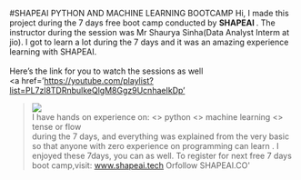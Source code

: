 #SHAPEAI PYTHON AND MACHINE LEARNING BOOTCAMP
Hi, I made this project during the 7 days free boot camp conducted by <b> SHAPEAI
</b>.
 The instructor during the session was Mr Shaurya Sinha(Data Analyst Interm at jio). I got
 to
 learn a lot during the 7 days and it was an amazing experience learning with SHAPEAI.
<br><br>Here’s the link for you to watch the sessions as well<br>
<a
href=’https://youtube.com/playlist?list=PL7zl8TDRnbulkeQlgM8Ggz9UcnhaeIkDp’
><img
Src=https://github.com/ShapeAI/Python-and-Machine-Learning/blob/4879a7eae581cb3377fad180c7bd08a71f413362/Important_concepts_in_python.ipynb></a>
<br>  I  have hands on experience on:
<> python
<> machine learning
<> tense or flow
<br> during the 7 days, and everything was explained from the very basic so that anyone with zero experience on programming can learn .
I enjoyed these 7days, you can as well. To register for next free 7 days boot camp,visit:
<a href=’https://www.shapeai.tech’>www.shapeai.tech</a>
Orfollow SHAPEAI.CO'
